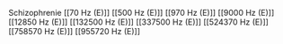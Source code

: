 Schizophrenie
[[70 Hz (E)]]
[[500 Hz (E)]]
[[970 Hz (E)]]
[[9000 Hz (E)]]
[[12850 Hz (E)]]
[[132500 Hz (E)]]
[[337500 Hz (E)]]
[[524370 Hz (E)]]
[[758570 Hz (E)]]
[[955720 Hz (E)]]